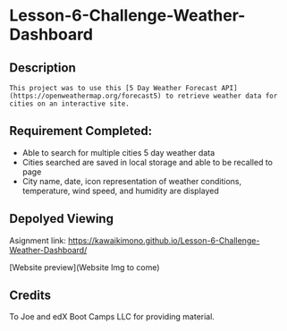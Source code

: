 # Lesson-6-Challenge-Weather-Dashboard

## Description
```
This project was to use this [5 Day Weather Forecast API](https://openweathermap.org/forecast5) to retrieve weather data for cities on an interactive site. 
```

## Requirement Completed:
- Able to search for multiple cities 5 day weather data
- Cities searched are saved in local storage and able to be recalled to page
- City name, date, icon representation of weather conditions, temperature, wind speed, and humidity are displayed

## Depolyed Viewing

Asignment link: https://kawaikimono.github.io/Lesson-6-Challenge-Weather-Dashboard/

[Website preview](Website Img to come)

## Credits
 To Joe and edX Boot Camps LLC for providing material.
